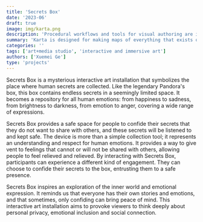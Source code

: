```yaml
---
title: 'Secrets Box'
date: '2023-06'
draft: true
image: img/karta.png
description: 'Procedural workflows and tools for visual authoring are increasing in popularity. Once a designer or artist gets past the learning curve of one such tool, it becomes easy to iterate on ideas and create variations. Karta is my own twist on this paradigm, an attempt to shift the focus away from isolated, singular files and towards inter-connectivity and composition from disparate parts.'
summary: 'Karta is designed for making maps of everything that exists on an artists computer. It should therefore be thought of as something like an augmented file browser, an intermediate layer between specialised applications.'
categories: ''
tags: ['art+media studio', 'interactive and immersive art']
authors: ['Xuemei Ge']
type: 'projects'
---
```


Secrets Box is a mysterious interactive art installation that symbolizes the place where human secrets are collected. Like the legendary Pandora's box, this box contains endless secrets in a seemingly limited space. It becomes a repository for all human emotions: from happiness to sadness, from brightness to darkness, from emotion to anger, covering a wide range of expressions.

Secrets Box provides a safe space for people to confide their secrets that they do not want to share with others, and these secrets will be listened to and kept safe. The device is more than a simple collection tool; it represents an understanding and respect for human emotions. It provides a way to give vent to feelings that cannot or will not be shared with others, allowing people to feel relieved and relieved.
By interacting with Secrets Box, participants can experience a different kind of engagement. They can choose to confide their secrets to the box, entrusting them to a safe presence.

Secrets Box  inspires an exploration of the inner world and emotional expression. It reminds us that everyone has their own stories and emotions, and that sometimes, only confiding can bring peace of mind. This interactive art installation aims to provoke viewers to think deeply about personal privacy, emotional inclusion and social connection.